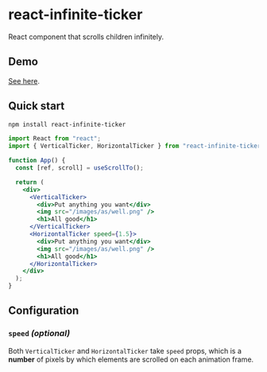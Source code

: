 # react-infinite-ticker

React component that scrolls children infinitely.

## Demo

[See here](https://g12i.github.io/react-infinite-ticker/).

## Quick start

```bash
npm install react-infinite-ticker
```

```jsx
import React from "react";
import { VerticalTicker, HorizontalTicker } from "react-infinite-ticker";

function App() {
  const [ref, scroll] = useScrollTo();

  return (
    <div>
      <VerticalTicker>
        <div>Put anything you want</div>
        <img src="/images/as/well.png" />
        <h1>All good</h1>
      </VerticalTicker>
      <HorizontalTicker speed={1.5}>
        <div>Put anything you want</div>
        <img src="/images/as/well.png" />
        <h1>All good</h1>
      </HorizontalTicker>
    </div>
  );
}
```

## Configuration

### `speed` _(optional)_

Both `VerticalTicker` and `HorizontalTicker` take `speed` props, which is a
**number** of pixels by which elements are scrolled on each animation frame.
